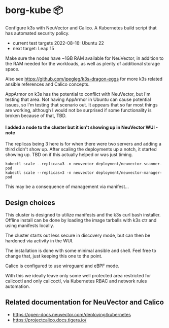 # borg-kube 📦
Configure k3s with NeuVector and Calico. A Kubernetes build script that has automated security policy. 

- current test targets 2022-08-16: Ubuntu 22
- next target: Leap 15

Make sure the nodes have ~1GB RAM available for NeuVector, in addition to the RAM needed for the workloads, as well as plenty of additional storage space.

Also see https://github.com/jpegleg/k3s-dragon-eggs for more k3s related ansible references and Calico concepts.

AppArmor on k3s has the potential to conflict with NeuVector, but I'm testing that area.
Not having AppArmor in Ubuntu can cause potential issues, so I'm testing that scenario out. 
It appears that so far most things are working, although I would not be surprised if some functionality is broken because of that, TBD.

#### I added a node to the cluster but it isn't showing up in NeuVector WUI - note

The replicas being 3 here is for when there were two servers and adding a third didn't show up.
After scaling the deployments up a notch, it started showing up. TBD on if this actually helped or was just timing.

```
kubectl scale --replicas=3 -n neuvector deployment/neuvector-scanner-pod
kubectl scale --replicas=3 -n neuvector deployment/neuvector-manager-pod
```

This may be a consequence of management via manifest...


## Design choices

This cluster is designed to utilize manifests and the k3s curl bash installer. Offline install can be done by loading the image tarballs with k3s ctr and using manifests locally.

The cluster starts out less secure in discovery mode, but can then be hardened via activity in the WUI.

The installation is done with some minimal ansible and shell. Feel free to change that, just keeping this one to the point.

Calico is configured to use wireguard and eBPF mode.

With this we ideally leave only some well protected area restricted for calicoctl and only calicoctl, via Kubernetes RBAC and network rules automation.



## Related documentation for NeuVector and Calico

- https://open-docs.neuvector.com/deploying/kubernetes
- https://projectcalico.docs.tigera.io/
